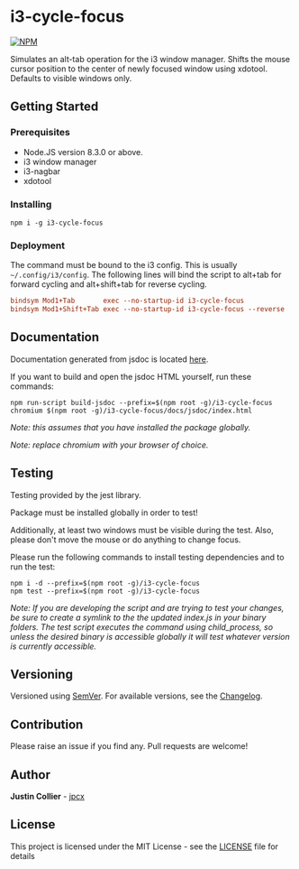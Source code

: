 # i3-cycle-focus

[![NPM](https://nodei.co/npm/i3-cycle-focus.png)](https://nodei.co/npm/i3-cycle-focus/)

Simulates an alt-tab operation for the i3 window manager. Shifts the mouse cursor position to the center of newly focused window using xdotool. Defaults to visible windows only.

## Getting Started

### Prerequisites

+ Node.JS version 8.3.0 or above.
+ i3 window manager
+ i3-nagbar
+ xdotool

### Installing

```console
npm i -g i3-cycle-focus
```

### Deployment

The command must be bound to the i3 config. This is usually `~/.config/i3/config`. The following lines will bind the script to alt+tab for forward cycling and alt+shift+tab for reverse cycling.

```ini
bindsym Mod1+Tab       exec --no-startup-id i3-cycle-focus
bindsym Mod1+Shift+Tab exec --no-startup-id i3-cycle-focus --reverse
```

## Documentation

Documentation generated from jsdoc is located [here](https://github.com/jpcx/i3-cycle-focus/blob/0.1.0/docs/global.md).

If you want to build and open the jsdoc HTML yourself, run these commands:

```console
npm run-script build-jsdoc --prefix=$(npm root -g)/i3-cycle-focus
chromium $(npm root -g)/i3-cycle-focus/docs/jsdoc/index.html
```

_Note: this assumes that you have installed the package globally._

_Note: replace chromium with your browser of choice._

## Testing

Testing provided by the jest library.

Package must be installed globally in order to test!

Additionally, at least two windows must be visible during the test. Also, please don't move the mouse or do anything to change focus.

Please run the following commands to install testing dependencies and to run the test:

```console
npm i -d --prefix=$(npm root -g)/i3-cycle-focus
npm test --prefix=$(npm root -g)/i3-cycle-focus
```

_Note: If you are developing the script and are trying to test your changes, be sure to create a symlink to the the updated index.js in your binary folders. The test script executes the command using child_process, so unless the desired binary is accessible globally it will test whatever version is currently accessible._

## Versioning

Versioned using [SemVer](http://semver.org/). For available versions, see the [Changelog](https://github.com/jpcx/i3-cycle-focus/blob/0.1.0/CHANGELOG.md).

## Contribution

Please raise an issue if you find any. Pull requests are welcome!

## Author

**Justin Collier** - [jpcx](https://github.com/jpcx)

## License

This project is licensed under the MIT License - see the [LICENSE](https://github.com/jpcx/i3-cycle-focus/blob/0.1.0/LICENSE) file for details